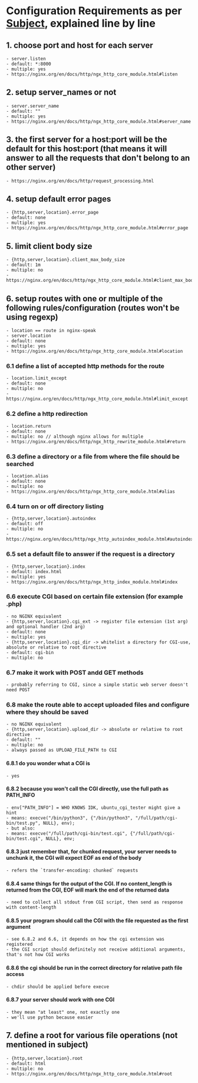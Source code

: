 # Configuration Requirements as per [Subject](webserv-subject.pdf), explained line by line

## 1. choose port and host for each server

    - server.listen
    - default: *:8000
    - multiple: yes
    - https://nginx.org/en/docs/http/ngx_http_core_module.html#listen

## 2. setup server_names or not

    - server.server_name
    - default: ""
    - multiple: yes
    - https://nginx.org/en/docs/http/ngx_http_core_module.html#server_name

## 3. the first server for a host:port will be the default for this host:port (that means it will answer to all the requests that don't belong to an other server)

    - https://nginx.org/en/docs/http/request_processing.html

## 4. setup default error pages

    - {http,server,location}.error_page
    - default: none
    - multiple: yes
    - https://nginx.org/en/docs/http/ngx_http_core_module.html#error_page

## 5. limit client body size

    - {http,server,location}.client_max_body_size
    - default: 1m
    - multiple: no
    - https://nginx.org/en/docs/http/ngx_http_core_module.html#client_max_body_size

## 6. setup routes with one or multiple of the following rules/configuration (routes won't be using regexp)

    - location == route in nginx-speak
    - server.location
    - default: none
    - multiple: yes
    - https://nginx.org/en/docs/http/ngx_http_core_module.html#location

### 6.1 define a list of accepted http methods for the route

    - location.limit_except
    - default: none
    - multiple: no
    - https://nginx.org/en/docs/http/ngx_http_core_module.html#limit_except

### 6.2 define a http redirection

    - location.return
    - default: none
    - multiple: no // although nginx allows for multiple
    - https://nginx.org/en/docs/http/ngx_http_rewrite_module.html#return

### 6.3 define a directory or a file from where the file should be searched

    - location.alias
    - default: none
    - multiple: no
    - https://nginx.org/en/docs/http/ngx_http_core_module.html#alias

### 6.4 turn on or off directory listing

    - {http,server,location}.autoindex
    - default: off
    - multiple: no
    - https://nginx.org/en/docs/http/ngx_http_autoindex_module.html#autoindex

### 6.5 set a default file to answer if the request is a directory

    - {http,server,location}.index
    - default: index.html
    - multiple: yes
    - https://nginx.org/en/docs/http/ngx_http_index_module.html#index

### 6.6 execute CGI based on certain file extension (for example .php)

    - no NGINX equivalent
    - {http,server,location}.cgi_ext -> register file extension (1st arg) and optional handler (2nd arg)
    - default: none
    - multiple: yes
    - {http,server,location}.cgi_dir -> whitelist a directory for CGI-use, absolute or relative to root directive
    - default: cgi-bin
    - multiple: no

### 6.7 make it work with POST andd GET methods

    - probably referring to CGI, since a simple static web server doesn't need POST

### 6.8 make the route able to accept uploaded files and configure where they should be saved

    - no NGINX equivalent
    - {http,server,location}.upload_dir -> absolute or relative to root directive
    - default: ""
    - multiple: no
    - always passed as UPLOAD_FILE_PATH to CGI

#### 6.8.1 do you wonder what a CGI is

    - yes

#### 6.8.2 because you won't call the CGI directly, use the full path as PATH_INFO

    - env["PATH_INFO"] = WHO KNOWS IDK, ubuntu_cgi_tester might give a hint
    - means: execve("/bin/python3", {"/bin/python3", "/full/path/cgi-bin/test.py", NULL}, env);
    - but also:
    - means: execve("/full/path/cgi-bin/test.cgi", {"/full/path/cgi-bin/test.cgi", NULL}, env;

#### 6.8.3 just remember that, for chunked request, your server needs to unchunk it, the CGI will expect EOF as end of the body

    - refers the `transfer-encoding: chunked` requests

#### 6.8.4 same things for the output of the CGI. If no content_length is returned from the CGI, EOF will mark the end of the returned data

    - need to collect all stdout from CGI script, then send as response with content-length

#### 6.8.5 your program should call the CGI with the file requested as the first argument

    - see 6.8.2 and 6.6, it depends on how the cgi extension was registered
    - the CGI script should definitely not receive additional arguments, that's not how CGI works

#### 6.8.6 the cgi should be run in the correct directory for relative path file access

    - chdir should be applied before execve

#### 6.8.7 your server should work with one CGI

    - they mean "at least" one, not exactly one
    - we'll use python because easier

## 7. define a root for various file operations (not mentioned in subject)

    - {http,server,location}.root
    - default: html
    - multiple: no
    - https://nginx.org/en/docs/http/ngx_http_core_module.html#root
